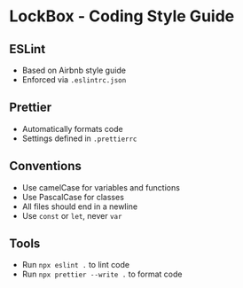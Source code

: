 # LockBox - Coding Style Guide

## ESLint
- Based on Airbnb style guide
- Enforced via `.eslintrc.json`

## Prettier
- Automatically formats code
- Settings defined in `.prettierrc`

## Conventions
- Use camelCase for variables and functions
- Use PascalCase for classes
- All files should end in a newline
- Use `const` or `let`, never `var`

## Tools
- Run `npx eslint .` to lint code
- Run `npx prettier --write .` to format code